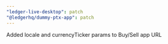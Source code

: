 ```yaml
---
"ledger-live-desktop": patch
"@ledgerhq/dummy-ptx-app": patch
---
```


Added locale and currencyTicker params to Buy/Sell app URL
